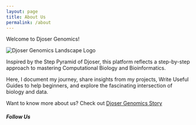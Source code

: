 ```yaml
---
layout: page
title: About Us
permalink: /about
---
```


<div class="row justify-content-between">
<div class="col-md-8 pr-5">

<p>

Welcome to Djoser Genomics!

</p>

<p class="mb-5"><img src="{{site.baseurl}}/assets/images/Djoser Genomics Landscape.png" alt="Djoser Genomics Landscape Logo" /></p>

<p>

Inspired by the Step Pyramid of Djoser, this platform reflects a step-by-step approach to mastering Computational Biology and Bioinformatics.

</p>
<p>

Here, I document my journey, share insights from my projects, Write Useful Guides to help beginners, and explore the fascinating intersection of biology and data.

</p>

<p>

Want to know more about us? Check out <a href="{{site.baseurl}}/Djoser-Genomics-Story">Djoser Genomics Story</a>

</p>

</div>

<div class="col-md-4">

<div class="sticky-top sticky-top-80">
<h5>Follow Us</h5>

</div>
</div>
</div>
